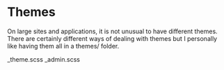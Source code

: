 # Themes

On large sites and applications, it is not unusual to have different themes. There are certainly different ways of dealing with themes but I personally like having them all in a themes/ folder.

_theme.scss
_admin.scss